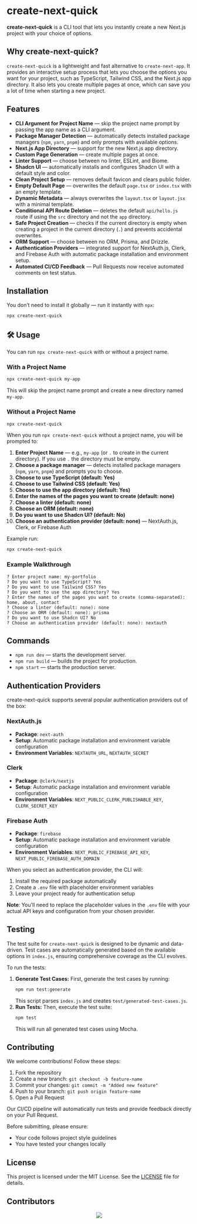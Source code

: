 # create-next-quick

**create-next-quick** is a CLI tool that lets you instantly create a new Next.js project with your choice of options.

## Why create-next-quick?

`create-next-quick` is a lightweight and fast alternative to `create-next-app`. It provides an interactive setup process that lets you choose the options you want for your project, such as TypeScript, Tailwind CSS, and the Next.js app directory. It also lets you create multiple pages at once, which can save you a lot of time when starting a new project.

## Features

- **CLI Argument for Project Name** — skip the project name prompt by passing the app name as a CLI argument.
- **Package Manager Detection** — automatically detects installed package managers (`npm`, `yarn`, `pnpm`) and only prompts with available options.
- **Next.js App Directory** — support for the new Next.js app directory.
- **Custom Page Generation** — create multiple pages at once.
- **Linter Support** — choose between no linter, ESLint, and Biome.
- **Shadcn UI** — automatically installs and configures Shadcn UI with a default style and color.
- **Clean Project Setup** — removes default favicon and clears public folder.
- **Empty Default Page** — overwrites the default `page.tsx` or `index.tsx` with an empty template.
- **Dynamic Metadata** — always overwrites the `layout.tsx` or `layout.jsx` with a minimal template.
- **Conditional API Route Deletion** — deletes the default `api/hello.js` route if using the `src` directory and not the `app` directory.
- **Safe Project Creation** — checks if the current directory is empty when creating a project in the current directory (`.`) and prevents accidental overwrites.
- **ORM Support** — choose between no ORM, Prisma, and Drizzle.
- **Authentication Providers** — integrated support for NextAuth.js, Clerk, and Firebase Auth with automatic package installation and environment setup.
- **Automated CI/CD Feedback** — Pull Requests now receive automated comments on test status.

## Installation

You don’t need to install it globally — run it instantly with `npx`:

```bash
npx create-next-quick
```

## 🛠 Usage

You can run `npx create-next-quick` with or without a project name.

### With a Project Name

```bash
npx create-next-quick my-app
```

This will skip the project name prompt and create a new directory named `my-app`.

### Without a Project Name

```bash
npx create-next-quick
```

When you run `npx create-next-quick` without a project name, you will be prompted to:

1.  **Enter Project Name** — e.g., `my-app` (or `.` to create in the current directory). If you use `.` the directory must be empty.
2.  **Choose a package manager** — detects installed package managers (`npm`, `yarn`, `pnpm`) and prompts you to choose.
3.  **Choose to use TypeScript (default: Yes)**
4.  **Choose to use Tailwind CSS (default: Yes)**
5.  **Choose to use the app directory (default: Yes)**
6.  **Enter the names of the pages you want to create (default: none)**
7.  **Choose a linter (default: none)**
8.  **Choose an ORM (default: none)**
9.  **Do you want to use Shadcn UI? (default: No)**
10. **Choose an authentication provider (default: none)** — NextAuth.js, Clerk, or Firebase Auth

Example run:

```bash
npx create-next-quick
```

### Example Walkthrough

```
? Enter project name: my-portfolio
? Do you want to use TypeScript? Yes
? Do you want to use Tailwind CSS? Yes
? Do you want to use the app directory? Yes
? Enter the names of the pages you want to create (comma-separated): home, about, contact
? Choose a linter (default: none): none
? Choose an ORM (default: none): prisma
? Do you want to use Shadcn UI? No
? Choose an authentication provider (default: none): nextauth
```

## Commands

- `npm run dev` — starts the development server.
- `npm run build` — builds the project for production.
- `npm start` — starts the production server.

## Authentication Providers

create-next-quick supports several popular authentication providers out of the box:

### NextAuth.js

- **Package**: `next-auth`
- **Setup**: Automatic package installation and environment variable configuration
- **Environment Variables**: `NEXTAUTH_URL`, `NEXTAUTH_SECRET`

### Clerk

- **Package**: `@clerk/nextjs`
- **Setup**: Automatic package installation and environment variable configuration
- **Environment Variables**: `NEXT_PUBLIC_CLERK_PUBLISHABLE_KEY`, `CLERK_SECRET_KEY`

### Firebase Auth

- **Package**: `firebase`
- **Setup**: Automatic package installation and environment variable configuration
- **Environment Variables**: `NEXT_PUBLIC_FIREBASE_API_KEY`, `NEXT_PUBLIC_FIREBASE_AUTH_DOMAIN`

When you select an authentication provider, the CLI will:

1. Install the required package automatically
2. Create a `.env` file with placeholder environment variables
3. Leave your project ready for authentication setup

**Note**: You'll need to replace the placeholder values in the `.env` file with your actual API keys and configuration from your chosen provider.

## Testing

The test suite for `create-next-quick` is designed to be dynamic and data-driven. Test cases are automatically generated based on the available options in `index.js`, ensuring comprehensive coverage as the CLI evolves.

To run the tests:

1.  **Generate Test Cases:** First, generate the test cases by running:
    ```bash
    npm run test:generate
    ```
    This script parses `index.js` and creates `test/generated-test-cases.js`.
2.  **Run Tests:** Then, execute the test suite:
    ```bash
    npm test
    ```
    This will run all generated test cases using Mocha.

## Contributing

We welcome contributions! Follow these steps:

1.  Fork the repository
2.  Create a new branch: `git checkout -b feature-name`
3.  Commit your changes: `git commit -m "Added new feature"`
4.  Push to your branch: `git push origin feature-name`
5.  Open a Pull Request

Our CI/CD pipeline will automatically run tests and provide feedback directly on your Pull Request.

Before submitting, please ensure:

- Your code follows project style guidelines
- You have tested your changes locally

## License

This project is licensed under the MIT License. See the [LICENSE](LICENSE) file for details.

## Contributors

<div align="center">
<a href="https://github.com/gaureshpai/create-next-quick/graphs/contributors">
  <img src="https://contrib.rocks/image?repo=gaureshpai/create-next-quick" /> 
</a>
</div>
